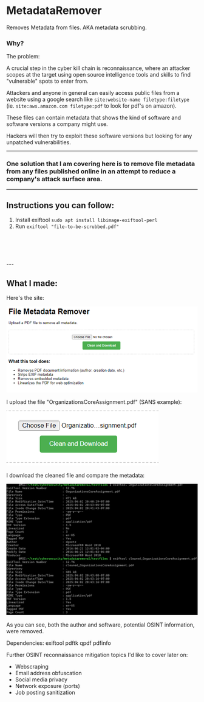 # MetadataRemover
Removes Metadata from files.  AKA metadata scrubbing.


### Why?  

The problem:  

A crucial step in the cyber kill chain is reconnaissance, where an attacker scopes at the target using open source intelligence tools and skills to find "vulnerable" spots to enter from.  

Attackers and anyone in general can easily access public files from a website using a google search like `site:website-name filetype:filetype` (ie. `site:aws.amazon.com filetype:pdf` to look for pdf's on amazon).  

These files can contain metadata that shows the kind of software and software versions a company might use.  

Hackers will then try to exploit these software versions but looking for any unpatched vulnerabilities.  

---

### One solution that I am covering here is to remove file metadata from any files published online in an attempt to reduce a company's attack surface area.


---

## Instructions you can follow:  

1. Install exiftool `sudo apt install libimage-exiftool-perl`
2. Run `exiftool "file-to-be-scrubbed.pdf"`


<br />
<br />
<br />
<br />
---

## What I made:

Here's the site: 

![alt text](https://github.com/AriT000/MetadataRemoval/blob/main/image_5.png)

I upload the file "OrganizationsCoreAssignment.pdf" (SANS example): 

![alt text](https://github.com/AriT000/MetadataRemoval/blob/main/image_2.png)

I download the cleaned file and compare the metadata: 

![alt text](https://github.com/AriT000/MetadataRemoval/blob/main/image_3.png)


As you can see, both the author and software, potential OSINT information, were removed.

Dependencies:
exiftool
pdftk
qpdf
pdfinfo


Further OSINT reconnaissance mitigation topics I'd like to cover later on:
- Webscraping
- Email address obfuscation
- Social media privacy
- Network exposure (ports)
- Job posting sanitization
